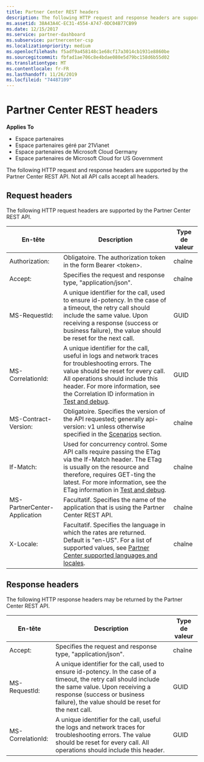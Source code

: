 ```yaml
---
title: Partner Center REST headers
description: The following HTTP request and response headers are supported by the Partner Center REST API.
ms.assetid: 38A43A4C-EC31-4554-A747-0DC04B77CB99
ms.date: 12/15/2017
ms.service: partner-dashboard
ms.subservice: partnercenter-csp
ms.localizationpriority: medium
ms.openlocfilehash: f5adf9a458148c1e68cf17a3014cb1931e8860be
ms.sourcegitcommit: fbfad1ae706c8e4bdae080e5d79bc158d6b55d02
ms.translationtype: MT
ms.contentlocale: fr-FR
ms.lasthandoff: 11/26/2019
ms.locfileid: "74487109"
---
```

# <a name="partner-center-rest-headers"></a>Partner Center REST headers


**Applies To**

- Espace partenaires
- Espace partenaires géré par 21Vianet
- Espace partenaires de Microsoft Cloud Germany
- Espace partenaires de Microsoft Cloud for US Government

The following HTTP request and response headers are supported by the Partner Center REST API. Not all API calls accept all headers.

## <a name="span-idrequest_headersspan-idrequest_headersspan-idrequest_headersrequest-headers"></a><span id="Request_headers"/><span id="request_headers"/><span id="REQUEST_HEADERS"/>Request headers


The following HTTP request headers are supported by the Partner Center REST API.

| En-tête                       | Description                                                                                                                                                                                                                                                                            | Type de valeur |
|------------------------------|----------------------------------------------------------------------------------------------------------------------------------------------------------------------------------------------------------------------------------------------------------------------------------------|------------|
| Authorization:               | Obligatoire. The authorization token in the form Bearer &lt;token&gt;.                                                                                                                                                                                                                    | chaîne     |
| Accept:                      | Specifies the request and response type, "application/json".                                                                                                                                                                                                                           | chaîne     |
| MS-RequestId:                | A unique identifier for the call, used to ensure id-potency. In the case of a timeout, the retry call should include the same value. Upon receiving a response (success or business failure), the value should be reset for the next call.                                            | GUID       |
| MS-CorrelationId:            | A unique identifier for the call, useful in logs and network traces for troubleshooting errors. The value should be reset for every call. All operations should include this header. For more information, see the Correlation ID information in [Test and debug](test-and-debug.md). | GUID       |
| MS-Contract-Version:         | Obligatoire. Specifies the version of the API requested; generally api-version: v1 unless otherwise specified in the [Scenarios](scenarios.md) section.                                                                                                                                  | chaîne     |
| If-Match:                    | Used for concurrency control. Some API calls require passing the ETag via the If-Match header. The ETag is usually on the resource and therefore, requires GET-ting the latest. For more information, see the ETag information in [Test and debug](test-and-debug.md).                | chaîne     |
| MS-PartnerCenter-Application | Facultatif. Specifies the name of the application that is using the Partner Center REST API.                                                                                                                                                                                             | chaîne     |
| X-Locale:                    | Facultatif. Specifies the language in which the rates are returned. Default is "en-US". For a list of supported values, see [Partner Center supported languages and locales](partner-center-supported-languages-and-locales.md).                                                                                                                                                                                                  | chaîne     |

 

## <a name="span-idresponse_headersspan-idresponse_headersspan-idresponse_headersresponse-headers"></a><span id="Response_headers"/><span id="response_headers"/><span id="RESPONSE_HEADERS"/>Response headers


The following HTTP response headers may be returned by the Partner Center REST API.

| En-tête            | Description                                                                                                                                                                                                                                 | Type de valeur |
|-------------------|---------------------------------------------------------------------------------------------------------------------------------------------------------------------------------------------------------------------------------------------|------------|
| Accept:           | Specifies the request and response type, "application/json".                                                                                                                                                                                | chaîne     |
| MS-RequestId:     | A unique identifier for the call, used to ensure id-potency. In the case of a timeout, the retry call should include the same value. Upon receiving a response (success or business failure), the value should be reset for the next call. | GUID       |
| MS-CorrelationId: | A unique identifier for the call, useful the logs and network traces for troubleshooting errors. The value should be reset for every call. All operations should include this header.                                                       | GUID       |

 

 

 





